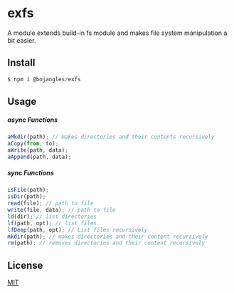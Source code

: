 # exfs

A module extends build-in fs module and makes file system manipulation a bit easier.

## Install

```js
$ npm i @bojangles/exfs
```

## Usage

##### async Functions

```js
aMkdir(path); // makes directories and their contents recursively
aCopy(from, to);
aWrite(path, data);
aAppend(path, data);
```

##### sync Functions

```js
isFile(path);
isDir(path);
read(file); // path to file
write(file, data); // path to file
ld(dir); // list directories
lf(path, opt); // list files
lfDeep(path, opt); // List files recursively
mkdir(path); // makes directories and their content recursively
rm(path); // removes directories and their content recursively
```

## License

[MIT](LICENSE.md)
